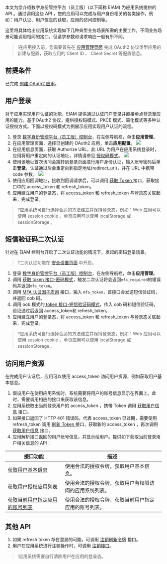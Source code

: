 本文为您介绍数字身份管控平台（员工版）(以下简称 EIAM) 为应用系统提供的 API 。通过调用这些 API ，您的应用可以完成与用户身份相关的各类操作，例如：用户认证、用户信息的获取，应用的访问控制等。

这里将具体给出应用系统实现如下几种典型业务场景所需的主要工作，不同业务场景可能调用相同的接口，但请求参数和请求响应一般有所不同。

>!在应用接入前，您需要首先在 [应用管理页面](https://console.cloud.tencent.com/eiam/app-manager) 完成 OAuth2 协议类型应用的新建与配置，获取应用的 Client ID 、 Client Secret 等配置信息。
## 前提条件
已完成 [创建 OAuth2 应用](https://cloud.tencent.com/document/product/1442/55110#.E5.88.9B.E5.BB.BA.E5.BA.94.E7.94.A8)。

## 用户登录
对于应用实现用户认证的功能，EIAM 提供通过认证门户登录并直接单点登录至应用的能力。基于OAuth2 协议，提供授权码模式、PKCE 模式、简化模式等多种认证授权方式。下面以授权码模式为例展示应用实现用户认证的流程。
1. 登录 [数字身份管控平台（员工版）控制台](https://console.cloud.tencent.com/eiam/app-manager)，在左侧导航栏，单击**应用管理**。
2. 在应用管理页面，选择已创建的 OAuth2 应用，单击**应用配置**。
![](https://main.qcloudimg.com/raw/f8961069101f448f9b1b31b0fd4a521e.png)
3. 在应用信息页面，获取 Authorize URL，此 URL 为用户在应用系统登录时，应用将用户重定向的认证地址，详情请参见 [授权码模式](加链接)。
![](https://main.qcloudimg.com/raw/d70e7d7c178de3a965cb294d77b4c967.png)
4. 使用该地址首次访问会跳转到登录页面进行用户身份认证，输入账号密码后单击**登录**，认证通过后会重定向到指定地址(redirect_uri)，并在 URL 中携带 code 参数。
![](https://main.qcloudimg.com/raw/3bb227d96f6a0d2e38e822d155aa182d.png)
6. 使用应用回调地址，接收到回调请求后，可以调用 [获取 Token ](加链接)接口，获取接口中的 access_token 和 refresh_token。
7. 应用建立用户的登录态，将 access_token 和 refresh_token 与登录态关联起来，完成登录。
>?应用系统可自行选择合适的方法建立并保持登录态，例如：Web 应用可以使用 session cookie ，单页应用可以使用 localStorage 或 sessionStorage 。


## 短信验证码二次认证
针对在 EIAM 控制台开启了二次认证功能的情况下，发起的密码登录场景。
>?二次认证功能在 [安全设置页面](https://console.cloud.tencent.com/eiam/security-setting) 中开启。
>
1. 登录 [数字身份管控平台（员工版）控制台](https://console.cloud.tencent.com/eiam/app-manager)，在左侧导航栏，单击**应用管理**。
2. 调用 [获取 token 接口-密码模式]()，触发二次认证将会返回`mfa_required`的错误码并返回`mfa_token`。
3. 调用 [ MFA 认证因子质询]() 接口，输入 `mfa_token`，该接口会发送短信验证码，并返回 oob 码。
4. 调用 oob 模式的[ token 接口-短信验证码模式]()，传入 oob 码和短信验证码，验证通过后返回 access_token和 refresh_token。
5. 应用建立用户的登录态，将 access_token 和 refresh_token 与登录态关联起来，完成登录。
>?应用系统可自行选择合适的方法建立并保持登录态，例如：Web 应用可以使用 session cookie ，单页应用可以使用 localStorage 或 sessionStorage 。

## 访问用户资源
在完成用户认证后，应用可以使用 access_token 访问用户资源，例如获取用户基本信息。
1. 假设用户在使用应用系统时，系统需要将用户的账号信息显示在界面上。此时，需要调用相应的接口来获取该信息。
2. 应用系统取出当前登录用户的 access_token ，携带 Token 调用 [获取用户信息]() 接口。
3. 如果接口返回了 HTTP 401 错误码，代表 access_token 已过期，需要使用 refresh_token 调用 [刷新 Token ]()接口，获取新的 access_token ，再次调用 [获取用户信息]() 接口。
4. 应用解析接口返回的用户账号信息，并显示给用户。提供如下获取当前登录用户相关信息的 API：

| 接口功能                                                     | 描述                                                   |
| ------------------------------------------------------------ | ------------------------------------------------------ |
| [获取用户基本信息]() | 使用合法的授权令牌，获取用户基本信息。                 |
| [获取用户授权应用列表]() | 使用合法的授权令牌，获取用户有权限访问的应用系统列表。 |
| [获取当前用户指定应用的账号列表]() | 使用合法的授权令牌，获取当前用户指定应用的账号列表。   |

## 其他 API
1. 如果 refresh token 存在泄漏的可能，可调用 [注销刷新令牌]() 接口。
2. 用户在应用系统进行注销操作时，可调用 [注销接口]()。
>!应用系统需要自行清除用户在应用的登录态。

